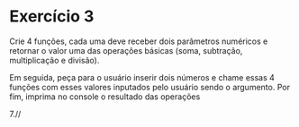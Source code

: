 # Exercício 3

Crie 4 funções, cada uma deve receber dois parâmetros numéricos e retornar o valor uma das operações básicas (soma, subtração, multiplicação e divisão).

Em seguida, peça para o usuário inserir dois números e chame essas 4 funções com esses valores inputados pelo usuário sendo o argumento. Por fim, imprima no console o resultado das operações


7.//